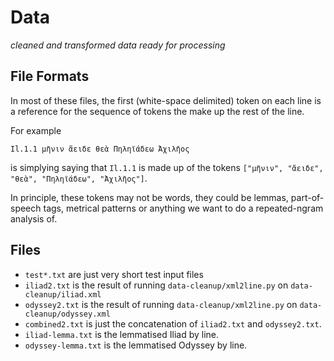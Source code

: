 # Data

*cleaned and transformed data ready for processing*

## File Formats

In most of these files, the first (white-space delimited) token on each line is a reference for the sequence of tokens the make up the rest of the line.

For example

```
Il.1.1 μῆνιν ἄειδε θεὰ Πηληϊάδεω Ἀχιλῆος
```

is simplying saying that `Il.1.1` is made up of the tokens `["μῆνιν", "ἄειδε", "θεὰ", "Πηληϊάδεω", "Ἀχιλῆος"]`.

In principle, these tokens may not be words, they could be lemmas, part-of-speech tags, metrical patterns or anything we want to do a repeated-ngram analysis of.


## Files

* `test*.txt` are just very short test input files
* `iliad2.txt` is the result of running `data-cleanup/xml2line.py` on `data-cleanup/iliad.xml`
* `odyssey2.txt` is the result of running `data-cleanup/xml2line.py` on `data-cleanup/odyssey.xml`
* `combined2.txt` is just the concatenation of `iliad2.txt` and `odyssey2.txt`.
* `iliad-lemma.txt` is the lemmatised Iliad by line.
* `odyssey-lemma.txt` is the lemmatised Odyssey by line.
